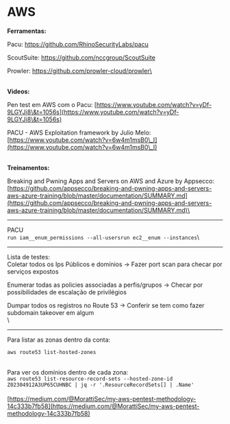 # AWS

**Ferramentas:**

Pacu: https://github.com/RhinoSecurityLabs/pacu

ScoutSuite: https://github.com/nccgroup/ScoutSuite

Prowler: https://github.com/prowler-cloud/prowler\


\
**Videos:**&#x20;

Pen test em AWS com o Pacu: [https://www.youtube.com/watch?v=yDf-9LGYJi8\&t=1056s](https://www.youtube.com/watch?v=yDf-9LGYJi8\&t=1056s)

PACU - AWS Exploitation framework by Julio Melo: [https://www.youtube.com/watch?v=6w4m1msB0\_I](https://www.youtube.com/watch?v=6w4m1msB0\_I)

\
**Treinamentos:**

Breaking and Pwning Apps and Servers on AWS and Azure by Appsecco: [https://github.com/appsecco/breaking-and-pwning-apps-and-servers-aws-azure-training/blob/master/documentation/SUMMARY.md](https://github.com/appsecco/breaking-and-pwning-apps-and-servers-aws-azure-training/blob/master/documentation/SUMMARY.md)\


***

PACU\
`run iam__enum_permissions --all-usersrun ec2__enum --instances`\


***

Lista de testes:\
Coletar todos os Ips Públicos e domínios → Fazer port scan para checar por serviços expostos

Enumerar todas as policies associadas a perfis/grupos → Checar por possibilidades de escalação de privilégios

Dumpar todos os registros no Route 53 → Conferir se tem como fazer subdomain takeover em algum\
\


***

Para listar as zonas dentro da conta:

`aws route53 list-hosted-zones`

\
Para ver os domínios dentro de cada zona:\
`aws route53 list-resource-record-sets --hosted-zone-id Z02304912A3UP65CUHNBC | jq -r '.ResourceRecordSets[] | .Name'`\
\
[https://medium.com/@MorattiSec/my-aws-pentest-methodology-14c333b7fb58](https://medium.com/@MorattiSec/my-aws-pentest-methodology-14c333b7fb58)
